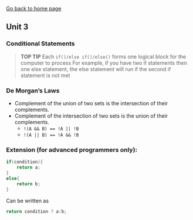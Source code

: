 [Go back to home page](README.md)
## Unit 3
### Conditional Statements 
> **TOP TIP**
> Each `if()/else if()/else()` forms one logical block for the computer to process 
> For example, if you have two if statements then one else statement, the else statement will run if the second if statement is not met 

### De Morgan’s Laws  
* Complement of the union of two sets is the intersection of their complements. 
* Complement of the intersection of two sets is the union of their complements. 
    * `!(A && B) == !A || !B `
    * `!(A || B) == !A && !B `

### Extension (for advanced programmers only): 
```java
if(condition){  
    return a;  
}  
else{  
    return b;  
}  
```
Can be written as 
```java 
return condition ? a:b;
```
